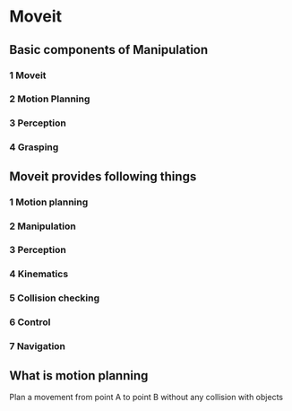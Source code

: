 
# Moveit #
## Basic components of Manipulation ##
### 1 Moveit ###
### 2 Motion Planning ###
### 3 Perception ###
### 4 Grasping ###

## Moveit provides following things ##
### 1 Motion planning ###
### 2 Manipulation ###
### 3 Perception ###
### 4 Kinematics ###
### 5 Collision checking ###
### 6 Control ###
### 7 Navigation ###

## What is motion planning ##
Plan a movement from point A to point B without any collision with objects
